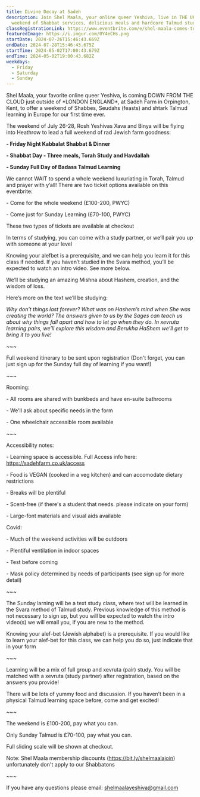```yaml
---
title: Divine Decay at Sadeh
description: Join Shel Maala, your online queer Yeshiva, live in THE UK, for a
  weekend of Shabbat services, delicious meals and hardcore Talmud study
classRegistrationLink: https://www.eventbrite.com/e/shel-maala-comes-to-sadeh-shabbat-seudah-study-tickets-874750100097?aff=oddtdtcreator
featuredImage: https://i.imgur.com/0Y4eCHs.png
startDate: 2024-07-26T15:46:43.669Z
endDate: 2024-07-28T15:46:43.675Z
startTime: 2024-05-02T17:00:43.679Z
endTime: 2024-05-02T19:00:43.682Z
weekdays:
  - Friday
  - Saturday
  - Sunday
---
```

<!--StartFragment-->

Shel Maala, your favorite online queer Yeshiva, is coming DOWN FROM THE CLOUD just outside of \*LONDON ENGLAND\*, at Sadeh Farm in Orpington, Kent, to offer a weekend of Shabbes, Seudahs (feasts) and shtark Talmud learning in Europe for our first time ever.

The weekend of July 26-28, Rosh Yeshivas Xava and Binya will be flying into Heathrow to lead a full weekend of rad Jewish farm goodness:

**\- Friday Night Kabbalat Shabbat & Dinner**

**\- Shabbat Day - Three meals, Torah Study and Havdallah**

**\- Sunday Full Day of Badass Talmud Learning**

We cannot WAIT to spend a whole weekend luxuriating in Torah, Talmud and prayer with y’all! There are two ticket options available on this eventbrite:

\- Come for the whole weekend (£100-200, PWYC)

\- Come just for Sunday Learning (£70-100, PWYC)

These two types of tickets are available at checkout

In terms of studying, you can come with a study partner, or we’ll pair you up with someone at your level

Knowing your alefbet is a prerequisite, and we can help you learn it for this class if needed. If you haven’t studied in the Svara method, you’ll be expected to watch an intro video. See more below.

We’ll be studying an amazing Mishna about Hashem, creation, and the wisdom of loss.

Here’s more on the text we’ll be studying:

*Why don’t things last forever? What was on Hashem’s mind when She was creating the world? The answers given to us by the Sages can teach us about why things fall apart and how to let go when they do. In xevruta learning pairs, we’ll explore this wisdom and Berukha HaShem we’ll get to bring it to you live!*

\~\~~

Full weekend itinerary to be sent upon registration (Don't forget, you can just sign up for the Sunday full day of learning if you want!)

\~\~~

Rooming:

\- All rooms are shared with bunkbeds and have en-suite bathrooms

\- We'll ask about specific needs in the form

\- One wheelchair accessible room available

\~\~~

Accessibility notes:

\- Learning space is accessible. Full Access info here: https://sadehfarm.co.uk/access

\- Food is VEGAN (cooked in a veg kitchen) and can accomodate dietary restrictions

\- Breaks will be plentiful

\- Scent-free (if there's a student that needs. please indicate on your form)

\- Large-font materials and visual aids available

Covid:

\- Much of the weekend activities will be outdoors

\- Plentiful ventilation in indoor spaces

\- Test before coming

\- Mask policy determined by needs of participants (see sign up for more detail)

\~\~~

The Sunday larning will be a text study class, where text will be learned in the Svara method of Talmud study. Previous knowledge of this method is not necessary to sign up, but you will be expected to watch the intro video(s) we will email you, if you are new to the method.

Knowing your alef-bet (Jewish alphabet) is a prerequisite. If you would like to learn your alef-bet for this class, we can help you do so, just indicate that in your form

\~\~~

Learning will be a mix of full group and xevruta (pair) study. You will be matched with a xevruta (study partner) after registration, based on the answers you provide!

There will be lots of yummy food and discussion. If you haven’t been in a physical Talmud learning space before, come and get excited!

\~\~~

The weekend is £100-200, pay what you can.

Only Sunday Talmud is £70-100, pay what you can.

Full sliding scale will be shown at checkout.

Note: Shel Maala membership discounts (https://bit.ly/shelmaalajoin) unfortunately don't apply to our Shabbatons

\~\~~

If you have any questions please email: shelmaalayeshiva@gmail.com

<!--EndFragment-->